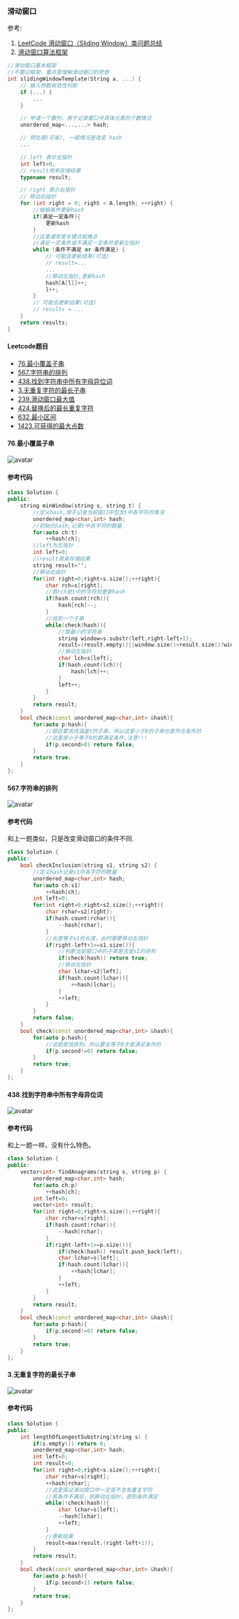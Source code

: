 ### 滑动窗口

参考:
1. [LeetCode 滑动窗口（Sliding Window）类问题总结](https://juejin.cn/post/6844903837447225358)
2. [滑动窗口算法框架](https://github.com/lingqing97/fucking-algorithm/blob/master/%E7%AE%97%E6%B3%95%E6%80%9D%E7%BB%B4%E7%B3%BB%E5%88%97/%E6%BB%91%E5%8A%A8%E7%AA%97%E5%8F%A3%E6%8A%80%E5%B7%A7.md)

```cpp
//滑动窗口基本框架
//不要记框架，重点是理解滑动窗口的思想
int slidingWindowTemplate(String a, ...) {
    // 输入参数有效性判断
    if (...) {
        ...
    }

    // 申请一个散列，用于记录窗口中具体元素的个数情况
    unordered_map<...,...> hash;

    // 预处理(可省), 一般情况是改变 hash
    ...

    // left 表示左指针
    int left=0;
    // result用来存储结果
    typename result;

    // right 表示右指针
    // 移动右指针
    for (int right = 0; right < A.length; ++right) {
        //根据条件更新hash
        if(满足一定条件){
            更新hash
        }
        //这里通常是关键点和难点
        //满足一定条件或不满足一定条件更新左指针
        while (条件不满足 or 条件满足) {
            // 可能会更新结果(可选)
            // result=...
            ...
            //移动左指针,更新hash
            hash[A[l]]++;
            l++;
        }
        // 可能会更新结果(可选)
        // results = ...
    }
    return results;
}
```

#### Leetcode题目

* [76.最小覆盖子串](https://leetcode-cn.com/problems/minimum-window-substring/)
* [567.字符串的排列](https://leetcode-cn.com/problems/permutation-in-string/)
* [438.找到字符串中所有字母异位词](https://leetcode-cn.com/problems/find-all-anagrams-in-a-string/)
* [3.无重复字符的最长子串](https://leetcode-cn.com/problems/longest-substring-without-repeating-characters/)
* [239.滑动窗口最大值](https://leetcode-cn.com/problems/sliding-window-maximum/)
* [424.替换后的最长重复字符](https://leetcode-cn.com/problems/longest-repeating-character-replacement/)
* [632.最小区间](https://leetcode-cn.com/problems/smallest-range-covering-elements-from-k-lists/)
* [1423.可获得的最大点数](https://leetcode-cn.com/problems/maximum-points-you-can-obtain-from-cards/)

#### 76.最小覆盖子串

![avatar](../iamge/../../image/leetcode_76.jpg)

#### 参考代码

```cpp
class Solution {
public:
    string minWindow(string s, string t) {
        //定义hash,用于记录当前窗口中包含t中各字符的情况
        unordered_map<char,int> hash;
        //初始化hash,记录t中各字符的数量
        for(auto ch:t)
            ++hash[ch];
        //left为左指针
        int left=0;
        //result用来存储结果
        string result="";
        //移动右指针
        for(int right=0;right<s.size();++right){
            char rch=s[right];
            //若rch是t中的字符则更新hash
            if(hash.count(rch)){
                hash[rch]--;
            }
            //找到一个子串
            while(check(hash)){
                //取最小的字符串
                string window=s.substr(left,right-left+1);
                result=(result.empty()||window.size()<result.size()?window:result);
                //移动左指针
                char lch=s[left];
                if(hash.count(lch)){
                    hash[lch]++;
                }
                left++;
            }
        }
        return result;
    }
    bool check(const unordered_map<char,int> &hash){
        for(auto p:hash){
            //题目要求找涵盖t的子串，所以这里小于0的子串也是符合条件的
            //这里是小于等于0的都满足条件,注意!!!
            if(p.second>0) return false;
        }
        return true;
    }
};
```

#### 567.字符串的排列

![avatar](../image/../../image/leetcode_567.jpg)

#### 参考代码

和上一题类似，只是改变滑动窗口的条件不同.

```cpp
class Solution {
public:
    bool checkInclusion(string s1, string s2) {
        //定义hash记录s1中各字符的数量
        unordered_map<char,int> hash;
        for(auto ch:s1)
            ++hash[ch];
        int left=0;
        for(int right=0;right<s2.size();++right){
            char rchar=s2[right];
            if(hash.count(rchar)){
                --hash[rchar];
            }
            //长度等于s1的长度，此时需要移动左指针
            if(right-left+1>=s1.size()){
                //判断当前窗口中的子串是否是s1的排列
                if(check(hash)) return true;
                //移动左指针
                char lchar=s2[left];
                if(hash.count(lchar)){
                    ++hash[lchar];
                }
                ++left;
            }
        }
        return false;
    }
    bool check(const unordered_map<char,int> &hash){
        for(auto p:hash){
            //这题是找排列，所以要全等于0才是满足条件的
            if(p.second!=0) return false;
        }
        return true;
    }
};
```

#### 438.找到字符串中所有字母异位词

![avatar](../image/../../image/leetcode_438.jpg)

#### 参考代码

和上一题一样，没有什么特色。

```cpp
class Solution {
public:
    vector<int> findAnagrams(string s, string p) {
        unordered_map<char,int> hash;
        for(auto ch:p)
            ++hash[ch];
        int left=0;
        vector<int> result;
        for(int right=0;right<s.size();++right){
            char rchar=s[right];
            if(hash.count(rchar)){
                --hash[rchar];
            }
            if(right-left+1>=p.size()){
                if(check(hash)) result.push_back(left);
                char lchar=s[left];
                if(hash.count(lchar)){
                    ++hash[lchar];
                }
                ++left;
            }
        }
        return result;
    }
    bool check(const unordered_map<char,int> &hash){
        for(auto p:hash){
            if(p.second!=0) return false;
        }
        return true;
    }
};
```

#### 3.无重复字符的最长子串

![avatar](../image/../../image/leetcode_3.jpg)

#### 参考代码

```cpp
class Solution {
public:
    int lengthOfLongestSubstring(string s) {
        if(s.empty()) return 0;
        unordered_map<char,int> hash;
        int left=0;
        int result=0;
        for(int right=0;right<s.size();++right){
            char rchar=s[right];
            ++hash[rchar];
            //这里保证滑动窗口中一定是不含有重复字符
            //若条件不满足，则移动左指针，直到条件满足
            while(!check(hash)){
                char lchar=s[left];
                --hash[lchar];
                ++left;
            }
            //更新结果
            result=max(result,(right-left+1));
        }
        return result;
    }
    bool check(const unordered_map<char,int> &hash){
        for(auto p:hash){
            if(p.second>1) return false;
        }
        return true;
    }
};
```